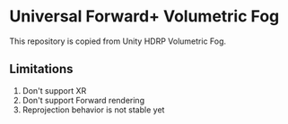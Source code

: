 # Universal Forward+ Volumetric Fog

This repository is copied from Unity HDRP Volumetric Fog.

## Limitations
1. Don't support XR
2. Don't support Forward rendering
3. Reprojection behavior is not stable yet